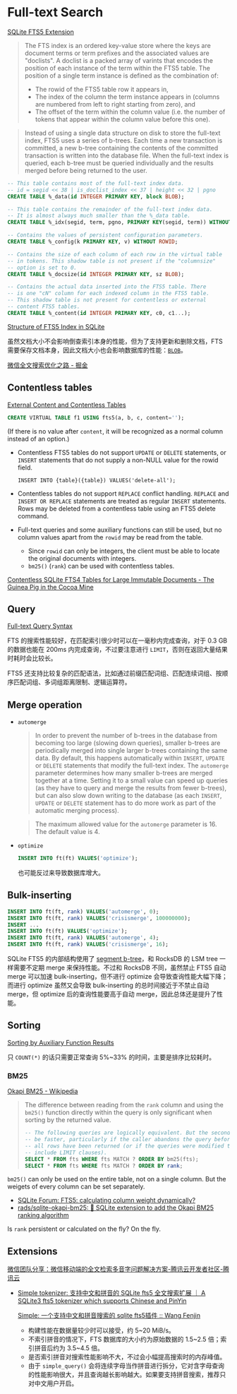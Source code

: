 # Full-text Search
[SQLite FTS5 Extension](https://www.sqlite.org/fts5.html)

> The FTS index is an ordered key-value store where the keys are document terms or term prefixes and the associated values are "doclists". A doclist is a packed array of varints that encodes the position of each instance of the term within the FTS5 table. The position of a single term instance is defined as the combination of:
> - The rowid of the FTS5 table row it appears in,
> - The index of the column the term instance appears in (columns are numbered from left to right starting from zero), and
> - The offset of the term within the column value (i.e. the number of tokens that appear within the column value before this one).

> Instead of using a single data structure on disk to store the full-text index, FTS5 uses a series of b-trees. Each time a new transaction is committed, a new b-tree containing the contents of the committed transaction is written into the database file. When the full-text index is queried, each b-tree must be queried individually and the results merged before being returned to the user.

```sql
-- This table contains most of the full-text index data.
-- id = segid << 38 | is_doclist_index << 37 | height << 32 | pgno
CREATE TABLE %_data(id INTEGER PRIMARY KEY, block BLOB);

-- This table contains the remainder of the full-text index data. 
-- It is almost always much smaller than the %_data table. 
CREATE TABLE %_idx(segid, term, pgno, PRIMARY KEY(segid, term)) WITHOUT ROWID;

-- Contains the values of persistent configuration parameters.
CREATE TABLE %_config(k PRIMARY KEY, v) WITHOUT ROWID;

-- Contains the size of each column of each row in the virtual table
-- in tokens. This shadow table is not present if the "columnsize"
-- option is set to 0.
CREATE TABLE %_docsize(id INTEGER PRIMARY KEY, sz BLOB);

-- Contains the actual data inserted into the FTS5 table. There
-- is one "cN" column for each indexed column in the FTS5 table.
-- This shadow table is not present for contentless or external 
-- content FTS5 tables. 
CREATE TABLE %_content(id INTEGER PRIMARY KEY, c0, c1...);
```

[Structure of FTS5 Index in SQLite](https://darksi.de/13.sqlite-fts5-structure/)

虽然文档大小不会影响倒查索引本身的性能，但为了支持更新和删除文档，FTS 需要保存文档本身，因此文档大小也会影响数据库的性能：[`BLOB`](../Types.md#blob)。

[微信全文搜索优化之路 - 掘金](https://juejin.cn/post/6844903504419504135)

## Contentless tables
[External Content and Contentless Tables](https://www.sqlite.org/fts5.html#external_content_and_contentless_tables)

```sql
CREATE VIRTUAL TABLE f1 USING fts5(a, b, c, content='');
```
(If there is no value after `content`, it will be recognized as a normal column instead of an option.)

- Contentless FTS5 tables do not support `UPDATE` or `DELETE` statements, or `INSERT` statements that do not supply a non-NULL value for the rowid field.

  `INSERT INTO {table}({table}) VALUES('delete-all');`

- Contentless tables do not support `REPLACE` conflict handling. `REPLACE` and `INSERT OR REPLACE` statements are treated as regular `INSERT` statements. Rows may be deleted from a contentless table using an FTS5 delete command.

- Full-text queries and some auxiliary functions can still be used, but no column values apart from the `rowid` may be read from the table.
  - Since `rowid` can only be integers, the client must be able to locate the original documents with integers.
  - `bm25()` (`rank`) can be used with contentless tables.

[Contentless SQLite FTS4 Tables for Large Immutable Documents - The Guinea Pig in the Cocoa Mine](http://cocoamine.net/blog/2015/09/07/contentless-fts4-for-large-immutable-documents/)

## Query
[Full-text Query Syntax](https://www.sqlite.org/fts5.html#full_text_query_syntax)

FTS 的搜索性能较好，在匹配索引很少时可以在一毫秒内完成查询，对于 0.3 GB 的数据也能在 200ms 内完成查询，不过要注意进行 `LIMIT`，否则在返回大量结果时耗时会比较长。

FTS5 还支持比较复杂的匹配语法，比如通过前缀匹配词组、匹配连续词组、按顺序匹配词组、多词组距离限制、逻辑运算符。

## Merge operation
- `automerge`

  > In order to prevent the number of b-trees in the database from becoming too large (slowing down queries), smaller b-trees are periodically merged into single larger b-trees containing the same data. By default, this happens automatically within `INSERT`, `UPDATE` or `DELETE` statements that modify the full-text index. The `automerge` parameter determines how many smaller b-trees are merged together at a time. Setting it to a small value can speed up queries (as they have to query and merge the results from fewer b-trees), but can also slow down writing to the database (as each `INSERT`, `UPDATE` or `DELETE` statement has to do more work as part of the automatic merging process).

  > The maximum allowed value for the `automerge` parameter is 16. The default value is 4.

- `optimize`

  ```sql
  INSERT INTO ft(ft) VALUES('optimize');
  ```
  也可能反过来导致数据库增大。

## Bulk-inserting
```sql
INSERT INTO ft(ft, rank) VALUES('automerge', 0);
INSERT INTO ft(ft, rank) VALUES('crisismerge', 100000000);
INSERT ...
INSERT INTO ft(ft) VALUES('optimize');
INSERT INTO ft(ft, rank) VALUES('automerge', 4);
INSERT INTO ft(ft, rank) VALUES('crisismerge', 16);
```
SQLite FTS5 的内部结构使用了 [segment b-tree](https://www.sqlite.org/fts5.html#segment_b_tree_format)，和 RocksDB 的 LSM tree 一样需要不定期 merge 来保持性能。不过和 RocksDB 不同，虽然禁止 FTS5 自动 merge 可以加速 bulk-inserting，但不进行 optimize 会导致查询性能大幅下降；而进行 optimize 虽然又会导致 bulk-inserting 的总时间接近于不禁止自动 merge，但 optimize 后的查询性能要高于自动 merge，因此总体还是提升了性能。

## Sorting
[Sorting by Auxiliary Function Results](https://www.sqlite.org/fts5.html#sorting_by_auxiliary_function_results)

只 `COUNT(*)` 的话只需要正常查询 5%~33% 的时间，主要是排序比较耗时。

### BM25
[Okapi BM25 - Wikipedia](https://en.wikipedia.org/wiki/Okapi_BM25)

> The difference between reading from the `rank` column and using the `bm25()` function directly within the query is only significant when sorting by the returned value.
> ```sql
> -- The following queries are logically equivalent. But the second may
> -- be faster, particularly if the caller abandons the query before
> -- all rows have been returned (or if the queries were modified to 
> -- include LIMIT clauses).
> SELECT * FROM fts WHERE fts MATCH ? ORDER BY bm25(fts);
> SELECT * FROM fts WHERE fts MATCH ? ORDER BY rank;
> ```

`bm25()` can only be used on the entire table, not on a single column. But the weigets of every column can be set separately.
- [SQLite Forum: FTS5: calculating column weight dynamically?](https://sqlite.org/forum/info/4e3fa41c48087701)
- [rads/sqlite-okapi-bm25: 📑 SQLite extension to add the Okapi BM25 ranking algorithm](https://github.com/rads/sqlite-okapi-bm25)

Is `rank` persistent or calculated on the fly? On the fly.

## Extensions
[微信团队分享：微信移动端的全文检索多音字问题解决方案-腾讯云开发者社区-腾讯云](https://cloud.tencent.com/developer/article/1198371)
- [Simple tokenizer: 支持中文和拼音的 SQLite fts5 全文搜索扩展 ｜ A SQLite3 fts5 tokenizer which supports Chinese and PinYin](https://github.com/wangfenjin/simple)

  [Simple: 一个支持中文和拼音搜索的 sqlite fts5插件 :: Wang Fenjin](https://www.wangfenjin.com/posts/simple-tokenizer/)

  - 构建性能在数据量较少时可以接受，约 5~20 MiB/s。
  - 不索引拼音的情况下，FTS 数据库的大小约为原始数据的 1.5~2.5 倍；索引拼音后约为 3.5~4.5 倍。
  - 是否索引拼音对搜索性能影响不大，不过会小幅提高搜索时的内存峰值。
  - 由于 `simple_query()` 会将连续字母当作拼音进行拆分，它对含字母查询的性能影响很大，并且查询越长影响越大。如果要支持拼音搜索，推荐只对中文用户开启。